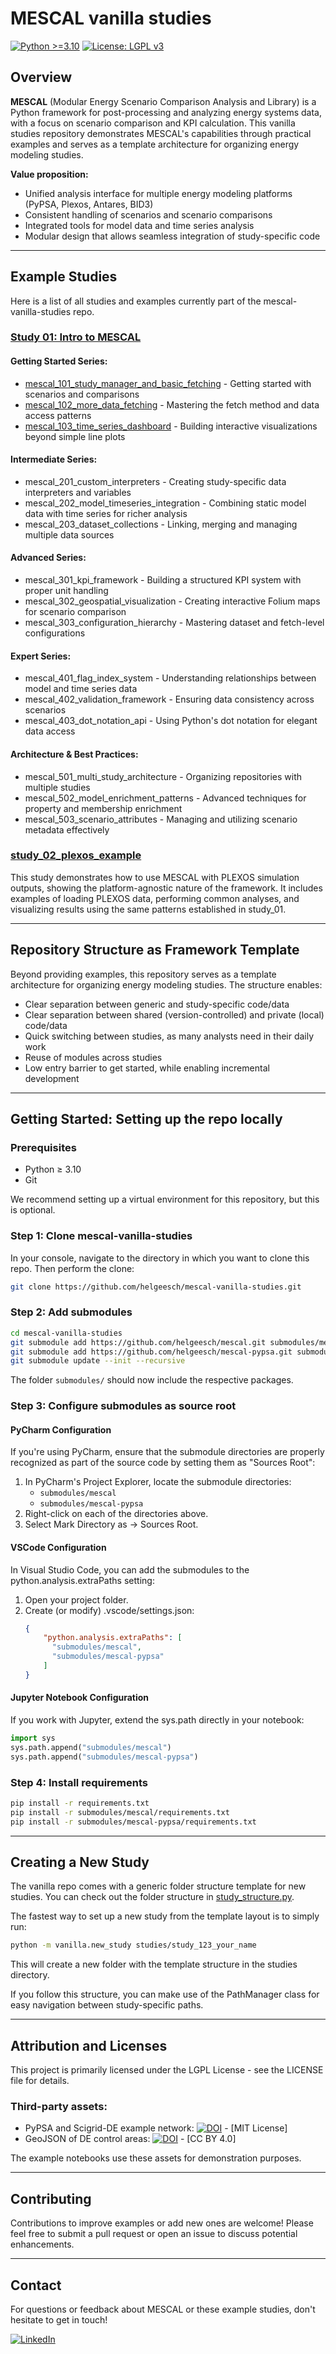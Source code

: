 # MESCAL vanilla studies

[![Python >=3.10](https://img.shields.io/badge/python-≥3.10-blue.svg)](https://www.python.org/downloads/release/python-3100/)
[![License: LGPL v3](https://img.shields.io/badge/License-LGPL%20v3-blue.svg)](https://www.gnu.org/licenses/lgpl-3.0)

## Overview

**MESCAL** (Modular Energy Scenario Comparison Analysis and Library) is a Python framework for post-processing and analyzing energy systems data, with a focus on scenario comparison and KPI calculation. This vanilla studies repository demonstrates MESCAL's capabilities through practical examples and serves as a template architecture for organizing energy modeling studies.

**Value proposition:**
- Unified analysis interface for multiple energy modeling platforms (PyPSA, Plexos, Antares, BID3)
- Consistent handling of scenarios and scenario comparisons
- Integrated tools for model data and time series analysis
- Modular design that allows seamless integration of study-specific code

---

## Example Studies

Here is a list of all studies and examples currently part of the mescal-vanilla-studies repo.

### [Study 01: Intro to MESCAL](studies/study_01_intro_to_mescal)

#### Getting Started Series:
- [mescal_101_study_manager_and_basic_fetching](studies/study_01_intro_to_mescal/notebooks/mescal_101_study_manager_and_basic_fetching.ipynb) - Getting started with scenarios and comparisons
- [mescal_102_more_data_fetching](studies/study_01_intro_to_mescal/notebooks/mescal_102_more_data_fetching.ipynb) - Mastering the fetch method and data access patterns
- [mescal_103_time_series_dashboard](studies/study_01_intro_to_mescal/notebooks/mescal_103_time_series_dashboard.ipynb) - Building interactive visualizations beyond simple line plots

#### Intermediate Series:
- mescal_201_custom_interpreters - Creating study-specific data interpreters and variables
- mescal_202_model_timeseries_integration - Combining static model data with time series for richer analysis
- mescal_203_dataset_collections - Linking, merging and managing multiple data sources

#### Advanced Series:
- mescal_301_kpi_framework - Building a structured KPI system with proper unit handling
- mescal_302_geospatial_visualization - Creating interactive Folium maps for scenario comparison
- mescal_303_configuration_hierarchy - Mastering dataset and fetch-level configurations

#### Expert Series:
- mescal_401_flag_index_system - Understanding relationships between model and time series data
- mescal_402_validation_framework - Ensuring data consistency across scenarios
- mescal_403_dot_notation_api - Using Python's dot notation for elegant data access

#### Architecture & Best Practices:
- mescal_501_multi_study_architecture - Organizing repositories with multiple studies
- mescal_502_model_enrichment_patterns - Advanced techniques for property and membership enrichment
- mescal_503_scenario_attributes - Managing and utilizing scenario metadata effectively

### [study_02_plexos_example](studies/study_02_plexos_example)
This study demonstrates how to use MESCAL with PLEXOS simulation outputs, showing the platform-agnostic nature of the framework. It includes examples of loading PLEXOS data, performing common analyses, and visualizing results using the same patterns established in study_01.

---

## Repository Structure as Framework Template

Beyond providing examples, this repository serves as a template architecture for organizing energy modeling studies. The structure enables:

- Clear separation between generic and study-specific code/data
- Clear separation between shared (version-controlled) and private (local) code/data
- Quick switching between studies, as many analysts need in their daily work
- Reuse of modules across studies
- Low entry barrier to get started, while enabling incremental development

---

## Getting Started: Setting up the repo locally

### Prerequisites
- Python ≥ 3.10
- Git

We recommend setting up a virtual environment for this repository, but this is optional.

### Step 1: Clone mescal-vanilla-studies
In your console, navigate to the directory in which you want to clone this repo. Then perform the clone:
```bash
git clone https://github.com/helgeesch/mescal-vanilla-studies.git
```

### Step 2: Add submodules
```bash
cd mescal-vanilla-studies
git submodule add https://github.com/helgeesch/mescal.git submodules/mescal
git submodule add https://github.com/helgeesch/mescal-pypsa.git submodules/mescal-pypsa
git submodule update --init --recursive
```
The folder `submodules/` should now include the respective packages.

### Step 3: Configure submodules as source root
#### PyCharm Configuration
If you're using PyCharm, ensure that the submodule directories are properly recognized as part of the source code by setting them as "Sources Root":

1. In PyCharm's Project Explorer, locate the submodule directories:
   - `submodules/mescal`
   - `submodules/mescal-pypsa`
2. Right-click on each of the directories above.
3. Select Mark Directory as -> Sources Root.


#### VSCode Configuration
In Visual Studio Code, you can add the submodules to the python.analysis.extraPaths setting:
1. Open your project folder.
2. Create (or modify) .vscode/settings.json:
    ```json
    {
        "python.analysis.extraPaths": [
          "submodules/mescal",
          "submodules/mescal-pypsa"
        ]
    }
    ```

#### Jupyter Notebook Configuration
If you work with Jupyter, extend the sys.path directly in your notebook:
```python
import sys
sys.path.append("submodules/mescal")
sys.path.append("submodules/mescal-pypsa")
```

### Step 4: Install requirements
```bash
pip install -r requirements.txt
pip install -r submodules/mescal/requirements.txt
pip install -r submodules/mescal-pypsa/requirements.txt
```

---

## Creating a New Study

The vanilla repo comes with a generic folder structure template for new studies. You can check out the folder structure in [study_structure.py](vanilla/study_structure.py).

The fastest way to set up a new study from the template layout is to simply run:
```bash
python -m vanilla.new_study studies/study_123_your_name
```
This will create a new folder with the template structure in the studies directory.

If you follow this structure, you can make use of the PathManager class for easy navigation between study-specific paths.

---

## Attribution and Licenses

This project is primarily licensed under the LGPL License - see the LICENSE file for details.

### Third-party assets:
- PyPSA and Scigrid-DE example network: [![DOI](https://zenodo.org/badge/DOI/10.5281/zenodo.14824654.svg)](https://doi.org/10.5281/zenodo.14824654) - [MIT License]
- GeoJSON of DE control areas: [![DOI](https://zenodo.org/badge/DOI/10.5281/zenodo.7530196.svg)](https://doi.org/10.5281/zenodo.7530196) - [CC BY 4.0]

The example notebooks use these assets for demonstration purposes.

---

## Contributing

Contributions to improve examples or add new ones are welcome! Please feel free to submit a pull request or open an issue to discuss potential enhancements.

---

## Contact

For questions or feedback about MESCAL or these example studies, don't hesitate to get in touch!

[![LinkedIn](https://img.shields.io/badge/LinkedIn-0077B5?style=flat&logo=linkedin&logoColor=white)](https://www.linkedin.com/in/helge-e-8201041a7/)

